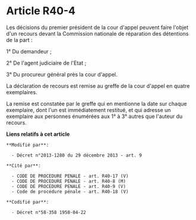 # Article R40-4

Les décisions du premier président de la cour d'appel peuvent faire l'objet d'un recours devant la Commission nationale de
réparation des détentions de la part : 

1° Du demandeur ; 

2° De l'agent judiciaire de l'Etat ; 

3° Du procureur général près la cour d'appel. 

La déclaration de recours est remise au greffe de la cour d'appel en quatre exemplaires. 

La remise est constatée par le greffe qui en mentionne la date sur chaque exemplaire, dont l'un est immédiatement restitué,
et qui adresse un exemplaire aux personnes énumérées aux 1° à 3° autres que l'auteur du recours.

**Liens relatifs à cet article**

	**Modifié par**:

	  - Décret n°2013-1280 du 29 décembre 2013 - art. 9

	**Cité par**:

	  - CODE DE PROCEDURE PENALE - art. R40-17 (V)
	  - CODE DE PROCEDURE PENALE - art. R40-8 (M)
	  - CODE DE PROCEDURE PENALE - art. R40-9 (V)
	  - Code de procédure pénale - art. R40-18 (V)

	**Codifié par**:

	  - Décret n°58-358 1958-04-22
